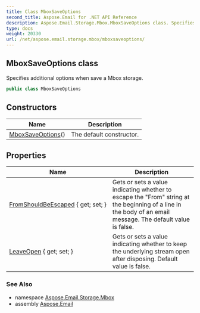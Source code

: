 ```yaml
---
title: Class MboxSaveOptions
second_title: Aspose.Email for .NET API Reference
description: Aspose.Email.Storage.Mbox.MboxSaveOptions class. Specifies additional options when save a Mbox storage
type: docs
weight: 20330
url: /net/aspose.email.storage.mbox/mboxsaveoptions/
---
```

## MboxSaveOptions class

Specifies additional options when save a Mbox storage.

```csharp
public class MboxSaveOptions
```

## Constructors

| Name | Description |
| --- | --- |
| [MboxSaveOptions](mboxsaveoptions/)() | The default constructor. |

## Properties

| Name | Description |
| --- | --- |
| [FromShouldBeEscaped](../../aspose.email.storage.mbox/mboxsaveoptions/fromshouldbeescaped/) { get; set; } | Gets or sets a value indicating whether to escape the "From" string at the beginning of a line in the body of an email message. The default value is false. |
| [LeaveOpen](../../aspose.email.storage.mbox/mboxsaveoptions/leaveopen/) { get; set; } | Gets or sets a value indicating whether to keep the underlying stream open after disposing. Default value is false. |

### See Also

* namespace [Aspose.Email.Storage.Mbox](../../aspose.email.storage.mbox/)
* assembly [Aspose.Email](../../)


